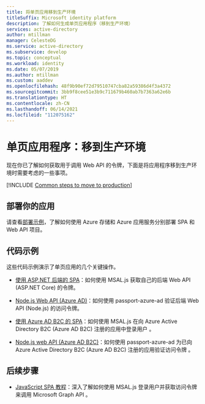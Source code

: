 ```yaml
---
title: 将单页应用移到生产环境
titleSuffix: Microsoft identity platform
description: 了解如何生成单页应用程序（移到生产环境）
services: active-directory
author: mtillman
manager: CelesteDG
ms.service: active-directory
ms.subservice: develop
ms.topic: conceptual
ms.workload: identity
ms.date: 05/07/2019
ms.author: mtillman
ms.custom: aaddev
ms.openlocfilehash: 48f9b90ef72d79510747cba82a59386d4f3a4372
ms.sourcegitcommit: 3bb9f8cee51e3b9c711679b460ab7b7363a62e6b
ms.translationtype: HT
ms.contentlocale: zh-CN
ms.lasthandoff: 06/14/2021
ms.locfileid: "112075162"
---
```

# <a name="single-page-application-move-to-production"></a>单页应用程序：移到生产环境

现在你已了解如何获取用于调用 Web API 的令牌，下面是将应用程序移到生产环境时需要考虑的一些事项。

[!INCLUDE [Common steps to move to production](../../../includes/active-directory-develop-scenarios-production.md)]

## <a name="deploy-your-app"></a>部署你的应用

请查看[部署示例](https://github.com/Azure-Samples/ms-identity-javascript-angular-spa-aspnet-webapi-multitenant/tree/master/Chapter3)，了解如何使用 Azure 存储和 Azure 应用服务分别部署 SPA 和 Web API 项目。 

## <a name="code-samples"></a>代码示例

这些代码示例演示了单页应用的几个关键操作。
- [使用 ASP.NET 后端的 SPA](https://github.com/Azure-Samples/ms-identity-javascript-angular-spa-aspnetcore-webapi)：如何使用 MSAL.js 获取自己的后端 Web API (ASP.NET Core) 的令牌。

- [Node.js Web API (Azure AD)](https://github.com/Azure-Samples/active-directory-javascript-nodejs-webapi-v2)：如何使用 passport-azure-ad 验证后端 Web API (Node.js) 的访问令牌。

- [使用 Azure AD B2C 的 SPA](https://github.com/Azure-Samples/ms-identity-b2c-javascript-spa)：如何使用 MSAL.js 在向 Azure Active Directory B2C (Azure AD B2C) 注册的应用中登录用户 。

- [Node.js web API (Azure AD B2C)](https://github.com/Azure-Samples/active-directory-b2c-javascript-nodejs-webapi)：如何使用 passport-azure-ad 为已向 Azure Active Directory B2C (Azure AD B2C) 注册的应用验证访问令牌 。

## <a name="next-steps"></a>后续步骤

- [JavaScript SPA 教程](./tutorial-v2-javascript-auth-code.md)：深入了解如何使用 MSAL.js 登录用户并获取访问令牌来调用 Microsoft Graph API 。